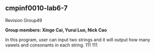 ## cmpinf0010-lab6-7


Revision Group49


__Group members: Xinge Cai, Yurui Luo, Nick Cao__




In this program, user can input two strings and it will output how many vawels and consonants in each string.
111
111
